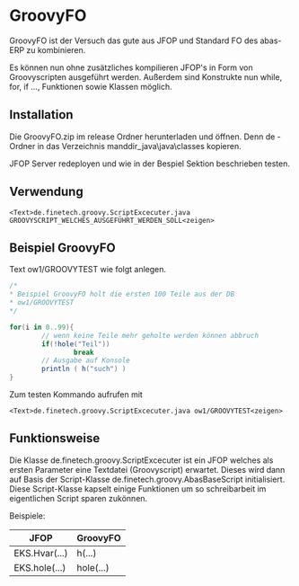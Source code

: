 GroovyFO
===

GroovyFO ist der Versuch das gute aus JFOP und Standard FO des abas-ERP zu kombinieren.

Es können nun ohne zusätzliches kompilieren JFOP's in Form von Groovyscripten ausgeführt werden. Außerdem sind Konstrukte
nun while, for, if ..., Funktionen sowie Klassen möglich.

## Installation
Die GroovyFO.zip im release Ordner herunterladen und öffnen. Denn de - Ordner in das Verzeichnis manddir_java\java\classes kopieren.

JFOP Server redeployen und wie in der Bespiel Sektion beschrieben testen.


## Verwendung
```
<Text>de.finetech.groovy.ScriptExcecuter.java GROOVYSCRIPT_WELCHES_AUSGEFÜHRT_WERDEN_SOLL<zeigen>
```

## Beispiel GroovyFO

Text ow1/GROOVYTEST wie folgt anlegen.
```groovy
/*
* Beispiel GroovyFO holt die ersten 100 Teile aus der DB
* ow1/GROOVYTEST
*/

for(i in 0..99){
        // wenn keine Teile mehr geholte werden können abbruch
        if(!hole("Teil"))
                break
        // Ausgabe auf Konsole
        println ( h("such") )
}
```
Zum testen Kommando aufrufen mit
```
<Text>de.finetech.groovy.ScriptExcecuter.java ow1/GROOVYTEST<zeigen>
```

## Funktionsweise

Die Klasse de.finetech.groovy.ScriptExcecuter ist ein JFOP welches als ersten Parameter eine Textdatei (Groovyscript) erwartet. 
Dieses wird dann auf Basis der Script-Klasse de.finetech.groovy.AbasBaseScript initialisiert. 
Diese Script-Klasse kapselt einige Funktionen um so schreibarbeit im eigentlichen Script sparen zukönnen.

Beispiele:

| JFOP            | GroovyFO |
| --------------- | ------------- |
| EKS.Hvar(...)   | h(...) |
| EKS.hole(...)   | hole(...) |

